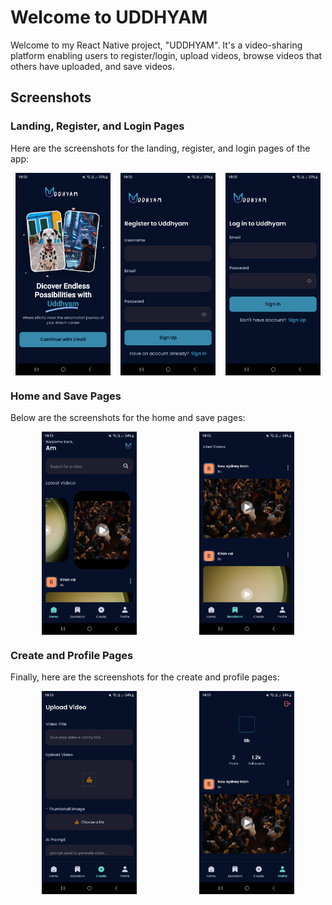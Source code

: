 # Welcome to UDDHYAM

Welcome to my React Native project, "UDDHYAM". It's a video-sharing platform enabling users to register/login, upload videos, browse videos that others have uploaded, and save videos.

## Screenshots

### Landing, Register, and Login Pages

Here are the screenshots for the landing, register, and login pages of the app:

<div style="display: flex; justify-content: space-around;">
    <img src="assets/Photos-001/landing.jpg" alt="Landing Page" style="width: 30%;"/>
    <img src="assets/Photos-001/register.jpg" alt="Register Page" style="width: 30%;"/>
    <img src="assets/Photos-001/login.jpg" alt="Login Page" style="width: 30%;"/>
</div>

### Home and Save Pages

Below are the screenshots for the home and save pages:

<div style="display: flex; justify-content: space-around;">
    <img src="assets/Photos-001/home.jpg" alt="Home Page" style="width: 30%;"/>
    <img src="assets/Photos-001/save.jpg" alt="Save Page" style="width: 30%;"/>
</div>

### Create and Profile Pages

Finally, here are the screenshots for the create and profile pages:

<div style="display: flex; justify-content: space-around;">
    <img src="assets/Photos-001/upload.jpg" alt="Create Page" style="width: 30%;"/>
    <img src="assets/Photos-001/profile.jpg" alt="Profile Page" style="width: 30%;"/>
</div>
